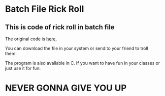 # Batch File Rick Roll
## This is code of rick roll in batch file
The original code is [here](https://github.com/liamhtml/batch-rickroll).

You can download the file in your system or send to your friend to troll them.

The program is also available in C. If you want to have fun in your classes or just use it for fun.

# NEVER GONNA GIVE YOU UP
